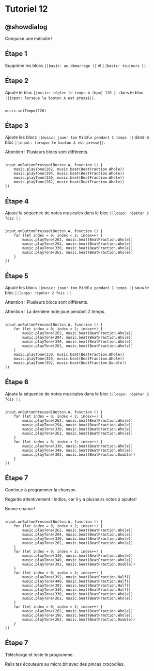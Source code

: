 # Tutoriel 12

## @showdialog

Compose une mélodie !

## Étape 1

Supprime les blocs ``||basic: au démarrage ||`` et ``||basic: toujours ||``.

## Étape 2

Ajoute le bloc ``||music: régler le tempo à (bpm) 120 ||`` dans le bloc ``||input: lorsque le bouton A est pressé||``.

```blocks

music.setTempo(120)

```

## Étape 3

Ajoute les blocs ``||music: jouer ton Middle pendant 1 temps ||`` dans le bloc ``||input: lorsque le bouton A est pressé||``.

Attention ! Plusieurs blocs sont différents.

```blocks

input.onButtonPressed(Button.A, function () {
    music.playTone(262, music.beat(BeatFraction.Whole))
    music.playTone(294, music.beat(BeatFraction.Whole))
    music.playTone(330, music.beat(BeatFraction.Whole))
    music.playTone(262, music.beat(BeatFraction.Whole))
})

```

## Étape 4

Ajoute la séquence de notes musicales dans le bloc ``||loops: répéter 2 fois ||``.

```blocks

input.onButtonPressed(Button.A, function () {
    for (let index = 0; index < 2; index++) {
        music.playTone(262, music.beat(BeatFraction.Whole))
        music.playTone(294, music.beat(BeatFraction.Whole))
        music.playTone(330, music.beat(BeatFraction.Whole))
        music.playTone(262, music.beat(BeatFraction.Whole))
    }
})

```

## Étape 5

Ajoute les blocs ``||music: jouer ton Middle pendant 1 temps ||`` sous le bloc ``||loops: répéter 2 fois ||``.

Attention ! Plusieurs blocs sont différents.

Attention ! La dernière note joue pendant 2 temps.

```blocks

input.onButtonPressed(Button.A, function () {
    for (let index = 0; index < 2; index++) {
        music.playTone(262, music.beat(BeatFraction.Whole))
        music.playTone(294, music.beat(BeatFraction.Whole))
        music.playTone(330, music.beat(BeatFraction.Whole))
        music.playTone(262, music.beat(BeatFraction.Whole))
    }
    music.playTone(330, music.beat(BeatFraction.Whole))
    music.playTone(349, music.beat(BeatFraction.Whole))
    music.playTone(392, music.beat(BeatFraction.Double))
})

```

## Étape 6

Ajoute la séquence de notes musicales dans le bloc ``||loops: répéter 2 fois ||``.

```blocks

input.onButtonPressed(Button.A, function () {
    for (let index = 0; index < 2; index++) {
        music.playTone(262, music.beat(BeatFraction.Whole))
        music.playTone(294, music.beat(BeatFraction.Whole))
        music.playTone(330, music.beat(BeatFraction.Whole))
        music.playTone(262, music.beat(BeatFraction.Whole))
    }
    for (let index = 0; index < 2; index++) {
        music.playTone(330, music.beat(BeatFraction.Whole))
        music.playTone(349, music.beat(BeatFraction.Whole))
        music.playTone(392, music.beat(BeatFraction.Double))
    }
})

```

## Étape 7

Continue à programmer la chanson.

Regarde attentivement l'indice, car il y a plusieurs notes à ajouter!

Bonne chance!

```blocks

input.onButtonPressed(Button.A, function () {
    for (let index = 0; index < 2; index++) {
        music.playTone(262, music.beat(BeatFraction.Whole))
        music.playTone(294, music.beat(BeatFraction.Whole))
        music.playTone(330, music.beat(BeatFraction.Whole))
        music.playTone(262, music.beat(BeatFraction.Whole))
    }
    for (let index = 0; index < 2; index++) {
        music.playTone(330, music.beat(BeatFraction.Whole))
        music.playTone(349, music.beat(BeatFraction.Whole))
        music.playTone(392, music.beat(BeatFraction.Double))
    }
    for (let index = 0; index < 2; index++) {
        music.playTone(392, music.beat(BeatFraction.Half))
        music.playTone(440, music.beat(BeatFraction.Half))
        music.playTone(392, music.beat(BeatFraction.Half))
        music.playTone(349, music.beat(BeatFraction.Half))
        music.playTone(330, music.beat(BeatFraction.Whole))
        music.playTone(262, music.beat(BeatFraction.Whole))
    }
    for (let index = 0; index < 2; index++) {
        music.playTone(262, music.beat(BeatFraction.Whole))
        music.playTone(196, music.beat(BeatFraction.Whole))
        music.playTone(262, music.beat(BeatFraction.Double))
    }
})
```

## Étape 7

Télécharge et teste le programme.

Relis tes écouteurs au micro:bit avec des pinces crocodiles.

